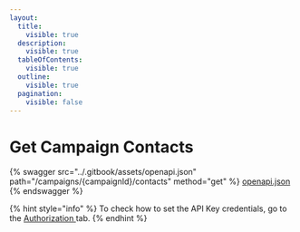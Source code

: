 ```yaml
---
layout:
  title:
    visible: true
  description:
    visible: true
  tableOfContents:
    visible: true
  outline:
    visible: true
  pagination:
    visible: false
---
```


# Get Campaign Contacts

{% swagger src="../.gitbook/assets/openapi.json" path="/campaigns/{campaignId}/contacts" method="get" %}
[openapi.json](../.gitbook/assets/openapi.json)
{% endswagger %}



{% hint style="info" %}
To check how to set the API Key credentials, go to the [Authorization ](authorization.md)tab.
{% endhint %}

